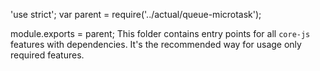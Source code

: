 'use strict';
var parent = require('../actual/queue-microtask');

module.exports = parent;
This folder contains entry points for all `core-js` features with dependencies. It's the recommended way for usage only required features.
